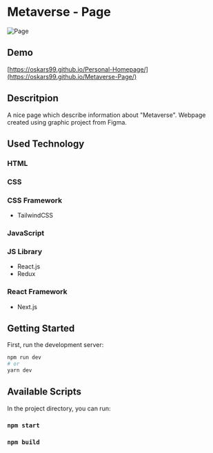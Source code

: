 # Metaverse - Page
![Page](public/metaverse-website.gif)
## Demo
[https://oskars99.github.io/Personal-Homepage/](https://oskars99.github.io/Metaverse-Page/)

## Descritpion
A nice page which describe information about "Metaverse". Webpage created using graphic project from Figma.

## Used Technology
### HTML
### CSS
### CSS Framework
   - TailwindCSS
### JavaScript
### JS Library
   - React.js
   - Redux
### React Framework
   - Next.js
## Getting Started

First, run the development server:

```bash
npm run dev
# or
yarn dev
```
## Available Scripts
In the project directory, you can run:

### `npm start`

### `npm build`



